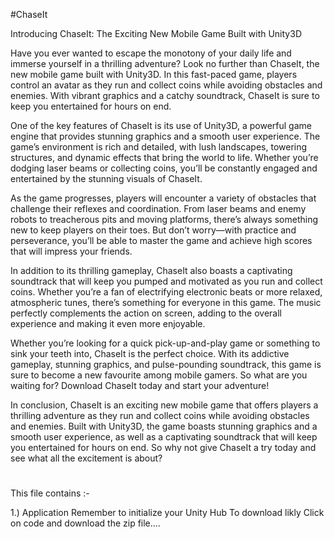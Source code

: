 #ChaseIt

Introducing ChaseIt: The Exciting New Mobile Game Built with Unity3D

Have you ever wanted to escape the monotony of your daily life and immerse yourself in a thrilling adventure? Look no further than ChaseIt, the new mobile game built with Unity3D. In this fast-paced game, players control an avatar as they run and collect coins while avoiding obstacles and enemies. With vibrant graphics and a catchy soundtrack, ChaseIt is sure to keep you entertained for hours on end.

One of the key features of ChaseIt is its use of Unity3D, a powerful game engine that provides stunning graphics and a smooth user experience. The game’s environment is rich and detailed, with lush landscapes, towering structures, and dynamic effects that bring the world to life. Whether you’re dodging laser beams or collecting coins, you’ll be constantly engaged and entertained by the stunning visuals of ChaseIt.

As the game progresses, players will encounter a variety of obstacles that challenge their reflexes and coordination. From laser beams and enemy robots to treacherous pits and moving platforms, there’s always something new to keep players on their toes. But don’t worry—with practice and perseverance, you’ll be able to master the game and achieve high scores that will impress your friends.

In addition to its thrilling gameplay, ChaseIt also boasts a captivating soundtrack that will keep you pumped and motivated as you run and collect coins. Whether you’re a fan of electrifying electronic beats or more relaxed, atmospheric tunes, there’s something for everyone in this game. The music perfectly complements the action on screen, adding to the overall experience and making it even more enjoyable.

Whether you’re looking for a quick pick-up-and-play game or something to sink your teeth into, ChaseIt is the perfect choice. With its addictive gameplay, stunning graphics, and pulse-pounding soundtrack, this game is sure to become a new favourite among mobile gamers. So what are you waiting for? Download ChaseIt today and start your adventure!

In conclusion, ChaseIt is an exciting new mobile game that offers players a thrilling adventure as they run and collect coins while avoiding obstacles and enemies. Built with Unity3D, the game boasts stunning graphics and a smooth user experience, as well as a captivating soundtrack that will keep you entertained for hours on end. So why not give ChaseIt a try today and see what all the excitement is about?
#
This file contains :-

1.) Application
Remember to initialize your Unity Hub
To download likly Click on code and download the zip  file....
